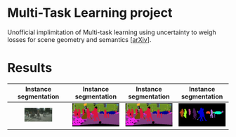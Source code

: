 # Multi-Task Learning project
Unofficial implimitation of Multi-task learning using uncertainty to weigh losses for scene geometry and semantics [[arXiv](https://arxiv.org/abs/1705.07115)].

# Results
|Instance segmentation|Instance segmentation|Instance segmentation|Instance segmentation|
|:---:|:---:|:---:|:---:|
|<img width="50%" src='inputs/Pedestrian_crossing_0.png'>|<img src='results/resNet_label_instance_disp/label_Pedestrian_crossing_0.png' width="100%">|<img src='results/resNet_label_instance_disp/label_Pedestrian_crossing_0.png' width="100%">|<img src='results/resNet_label_instance_disp/instance_Pedestrian_crossing_0.png' width="100%">|<img src='results/resNet_label_instance_disp/disp_Pedestrian_crossing_0.png' width="100%">|


